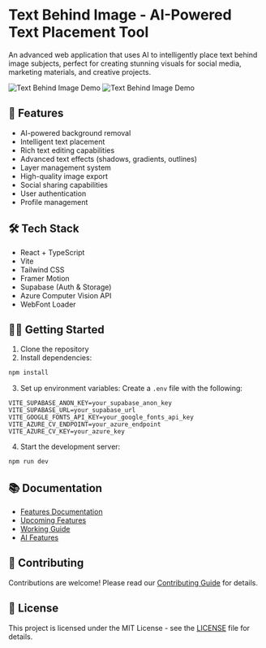 # Text Behind Image - AI-Powered Text Placement Tool

An advanced web application that uses AI to intelligently place text behind image subjects, perfect for creating stunning visuals for social media, marketing materials, and creative projects.

![Text Behind Image Demo](https://imagenity.webxela.com)
![Text Behind Image Demo](https://raw.githubusercontent.com/rishabhpatel21/projects-images/refs/heads/main/Imagenity.png)

## 🚀 Features

- AI-powered background removal
- Intelligent text placement
- Rich text editing capabilities
- Advanced text effects (shadows, gradients, outlines)
- Layer management system
- High-quality image export
- Social sharing capabilities
- User authentication
- Profile management

## 🛠️ Tech Stack

- React + TypeScript
- Vite
- Tailwind CSS
- Framer Motion
- Supabase (Auth & Storage)
- Azure Computer Vision API
- WebFont Loader

## 🏃‍♂️ Getting Started

1. Clone the repository
2. Install dependencies:
```bash
npm install
```

3. Set up environment variables:
   Create a `.env` file with the following:
```env
VITE_SUPABASE_ANON_KEY=your_supabase_anon_key
VITE_SUPABASE_URL=your_supabase_url
VITE_GOOGLE_FONTS_API_KEY=your_google_fonts_api_key
VITE_AZURE_CV_ENDPOINT=your_azure_endpoint
VITE_AZURE_CV_KEY=your_azure_key
```

4. Start the development server:
```bash
npm run dev
```

## 📚 Documentation

- [Features Documentation](./docs/FEATURES.md)
- [Upcoming Features](./docs/UPCOMING.md)
- [Working Guide](./docs/WORKING_GUIDE.md)
- [AI Features](./docs/AI_FEATURES.md)

## 🤝 Contributing

Contributions are welcome! Please read our [Contributing Guide](./CONTRIBUTING.md) for details.

## 📄 License

This project is licensed under the MIT License - see the [LICENSE](./LICENSE) file for details.
